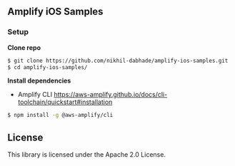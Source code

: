 ## Amplify iOS Samples

### Setup
**Clone repo**
```bash
$ git clone https://github.com/nikhil-dabhade/amplify-ios-samples.git
$ cd amplify-ios-samples/
```

**Install dependencies**
- Amplify CLI 
https://aws-amplify.github.io/docs/cli-toolchain/quickstart#installation

```bash
$ npm install -g @aws-amplify/cli
```

## License

This library is licensed under the Apache 2.0 License. 
